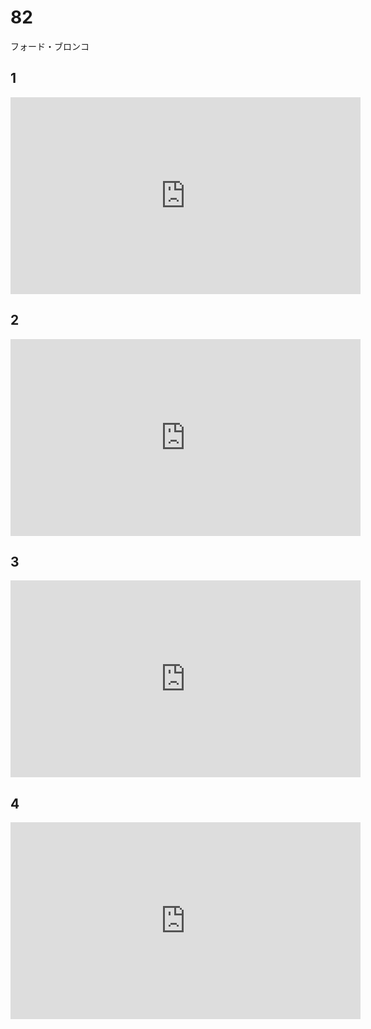 # 82

フォード・ブロンコ

## 1

<iframe width="560" height="315" src="https://www.youtube.com/embed/3Cp3Xj0k3Zs?si=Nif9utduUvrMFBDU" title="YouTube video player" frameborder="0" allow="accelerometer; autoplay; clipboard-write; encrypted-media; gyroscope; picture-in-picture; web-share" allowfullscreen></iframe>

## 2

<iframe width="560" height="315" src="https://www.youtube.com/embed/Vk6_EX_0IMk?si=4sR0HFaJZQRPuUiC" title="YouTube video player" frameborder="0" allow="accelerometer; autoplay; clipboard-write; encrypted-media; gyroscope; picture-in-picture; web-share" allowfullscreen></iframe>

## 3

<iframe width="560" height="315" src="https://www.youtube.com/embed/b341vRMvGFA?si=Z2hGaBHWpLZA12V2" title="YouTube video player" frameborder="0" allow="accelerometer; autoplay; clipboard-write; encrypted-media; gyroscope; picture-in-picture; web-share" allowfullscreen></iframe>

## 4

<iframe width="560" height="315" src="https://www.youtube.com/embed/fBQKACIg9Rk?si=tayOi0a-t3nLNJf5" title="YouTube video player" frameborder="0" allow="accelerometer; autoplay; clipboard-write; encrypted-media; gyroscope; picture-in-picture; web-share" allowfullscreen></iframe>
